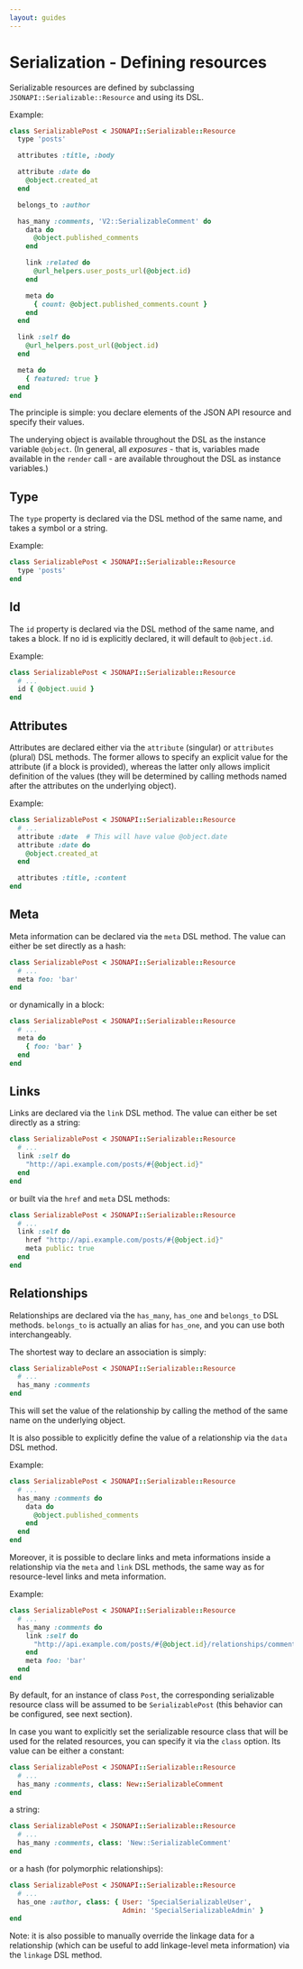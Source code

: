 ```yaml
---
layout: guides
---
```

# Serialization - Defining resources

Serializable resources are defined by subclassing
`JSONAPI::Serializable::Resource` and using its DSL.

Example:

```ruby
class SerializablePost < JSONAPI::Serializable::Resource
  type 'posts'

  attributes :title, :body

  attribute :date do
    @object.created_at
  end

  belongs_to :author

  has_many :comments, 'V2::SerializableComment' do
    data do
      @object.published_comments
    end

    link :related do
      @url_helpers.user_posts_url(@object.id)
    end

    meta do
      { count: @object.published_comments.count }
    end
  end

  link :self do
    @url_helpers.post_url(@object.id)
  end

  meta do
    { featured: true }
  end
end
```

The principle is simple: you declare elements of the JSON API resource and
specify their values.

The underying object is available throughout the DSL as the instance variable
`@object`. (In general, all *exposures* - that is, variables made available in
the `render` call - are available throughout the DSL as instance variables.)

## Type

The `type` property is declared via the DSL method of the same name, and takes
a symbol or a string.

Example:

```ruby
class SerializablePost < JSONAPI::Serializable::Resource
  type 'posts'
end
```

## Id

The `id` property is declared via the DSL method of the same name, and takes a
block. If no id is explicitly declared, it will default to `@object.id`.

Example:

```ruby
class SerializablePost < JSONAPI::Serializable::Resource
  # ...
  id { @object.uuid }
end
```

## Attributes

Attributes are declared either via the `attribute` (singular) or `attributes`
(plural) DSL methods. The former allows to specify an explicit value for the
attribute (if a block is provided), whereas the latter only allows implicit
definition of the values (they will be determined by calling methods named
after the attributes on the underlying object).

Example:

```ruby
class SerializablePost < JSONAPI::Serializable::Resource
  # ...
  attribute :date  # This will have value @object.date
  attribute :date do
    @object.created_at
  end

  attributes :title, :content
end
```

## Meta

Meta information can be declared via the `meta` DSL method. The value can either
be set directly as a hash:

```ruby
class SerializablePost < JSONAPI::Serializable::Resource
  # ...
  meta foo: 'bar'
end
```
or dynamically in a block:

```ruby
class SerializablePost < JSONAPI::Serializable::Resource
  # ...
  meta do
    { foo: 'bar' }
  end
end
```

## Links

Links are declared via the `link` DSL method. The value can either be set
directly as a string:

```ruby
class SerializablePost < JSONAPI::Serializable::Resource
  # ...
  link :self do
    "http://api.example.com/posts/#{@object.id}"
  end
end
```
or built via the `href` and `meta` DSL methods:

```ruby
class SerializablePost < JSONAPI::Serializable::Resource
  # ...
  link :self do
    href "http://api.example.com/posts/#{@object.id}"
    meta public: true
  end
end
```

## Relationships

Relationships are declared via the `has_many`, `has_one` and `belongs_to` DSL
methods. `belongs_to` is actually an alias for `has_one`, and you can use both
interchangeably.

The shortest way to declare an association is simply:

```ruby
class SerializablePost < JSONAPI::Serializable::Resource
  # ...
  has_many :comments
end
```

This will set the value of the relationship by calling the method of the same
name on the underlying object.

It is also possible to explicitly define the value of a relationship via the
`data` DSL method.

Example:

```ruby
class SerializablePost < JSONAPI::Serializable::Resource
  # ...
  has_many :comments do
    data do
      @object.published_comments
    end
  end
end
```

Moreover, it is possible to declare links and meta informations inside a
relationship via the `meta` and `link` DSL methods, the same way as for
resource-level links and meta information.

Example:

```ruby
class SerializablePost < JSONAPI::Serializable::Resource
  # ...
  has_many :comments do
    link :self do
      "http://api.example.com/posts/#{@object.id}/relationships/comments"
    end
    meta foo: 'bar'
  end
end
```

By default, for an instance of class `Post`, the corresponding serializable
resource class will be assumed to be `SerializablePost` (this behavior can be
configured, see next section).

In case you want to explicitly set the serializable resource class that will be
used for the related resources, you can specify it via the `class` option. Its
value can be either a constant:

```ruby
class SerializablePost < JSONAPI::Serializable::Resource
  # ...
  has_many :comments, class: New::SerializableComment
end
```
a string:

```ruby
class SerializablePost < JSONAPI::Serializable::Resource
  # ...
  has_many :comments, class: 'New::SerializableComment'
end
```
or a hash (for polymorphic relationships):

```ruby
class SerializablePost < JSONAPI::Serializable::Resource
  # ...
  has_one :author, class: { User: 'SpecialSerializableUser',
                            Admin: 'SpecialSerializableAdmin' }
end
```

Note: it is also possible to manually override the linkage data for a
relationship (which can be useful to add linkage-level meta information) via the
`linkage` DSL method.


